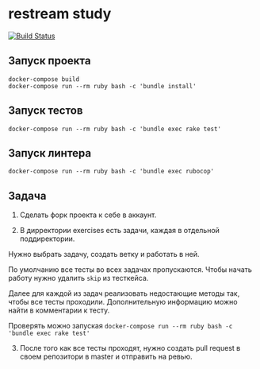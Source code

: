 # restream study

[![Build Status](https://travis-ci.org/Restream/study.svg?branch=master)](https://travis-ci.org/Restream/study)

## Запуск проекта

```
docker-compose build
docker-compose run --rm ruby bash -c 'bundle install'
```

## Запуск тестов

```
docker-compose run --rm ruby bash -c 'bundle exec rake test'
```

## Запуск линтера

```
docker-compose run --rm ruby bash -c 'bundle exec rubocop'
```

## Задача

1. Сделать форк проекта к себе в аккаунт.

2. В дирректории exercises есть задачи, каждая в отдельной поддиректории.

  Нужно выбрать задачу, создать ветку и работать в ней.

  По умолчанию все тесты во всех задачах пропускаются. Чтобы начать работу нужно удалить `skip` из тесткейса.

  Далее для каждой из задач реализовать недостающие методы так, чтобы все тесты проходили. Дополнительную информацию можно найти в комментарии к тесту.

  Проверять можно запуская `docker-compose run --rm ruby bash -c 'bundle exec rake test'`

3. После того как все тесты проходят, нужно создать pull request в своем репозитори в master и отправить на ревью.
